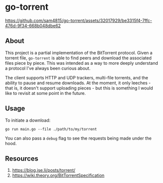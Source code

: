 #  go-torrent



https://github.com/sam4815/go-torrent/assets/32017929/be3315f4-7ffc-476d-9f34-668b048dbe62



## About

This project is a partial implementation of the BitTorrent protocol. Given a torrent file, `go-torrent` is able to find peers and download the associated files piece by piece. This was intended as a way to more deeply understand a protocol I've always been curious about.

The client supports HTTP and UDP trackers, multi-file torrents, and the ability to pause and resume downloads. At the moment, it only leeches - that is, it doesn't support uploading pieces - but this is something I would like to revisit at some point in the future.

## Usage

To initiate a download:

```
go run main.go --file ./path/to/my/torrent
```

You can also pass a `debug` flag to see the requests being made under the hood.

## Resources
1. https://blog.jse.li/posts/torrent/
1. https://wiki.theory.org/BitTorrentSpecification
